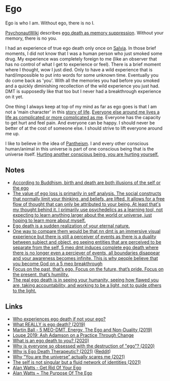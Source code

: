 # Ego

Ego is who I am. Without ego, there is no I.

[PsychonautWiki](https://psychonautwiki.org/wiki/Main_Page) describes [ego death as memory suppression](https://psychonautwiki.org/w/index.php?title=Memory_suppression&_=#Ego_death). Without your memory, there is no you.

I had an experience of true ego death only once on [Salvia](../drugs/psychedelics/salvia.md). In those brief moments, I did not know that I was a human person who just smoked some drug. My experience was completely foreign to me (like an observer that has no control of what I get to experience or feel). There is a brief moment where I thought, wow I just died. Only to have a wild experience that is hard/impossible to put into words for some unknown time. Eventually you do come back as 'you'. With all the memories you had before you smoked and a quickly diminishing recollection of the wild experience you just had. DMT is supposedly like that too but I never had a breakthrough experience on it yet.

One thing I always keep at top of my mind as far as ego goes is that I am not a 'main character' in this [story of life](https://www.youtube.com/watch?v=KgzQuE1pR1w). [Everyone else around me lives a life as complicated or more complicated as me](https://www.youtube.com/watch?v=AkoML0_FiV4). Everyone has the capacity to get hurt and feel pain. And everyone can be happy. I should never be better of at the cost of someone else. I should strive to lift everyone around me up.

I like to believe in the idea of [Pantheism](https://plato.stanford.edu/entries/pantheism/). I and every other conscious human/animal in this universe is part of one conscious being that is the universe itself. [Hurting another conscious being, you are hurting yourself.](http://www.galactanet.com/oneoff/theegg_mod.html)

## Notes

- [According to Buddhism, birth and death are both illusions of the self or the ego](https://www.reddit.com/r/DMT/comments/6i7d2r/sowe_dont_really_die_do_we/)
- [The value of ego loss is primarily in self analysis. The social constructs that normally limit your thinking, and beliefs, are lifted. It allows for a free flow of thought that can only be attributed to your being. At least that's my thought behind it. I primarily use psychedelics as a learning tool, not expecting to learn anything larger about the world or universe, just hoping to learn more about myself.](https://www.reddit.com/r/Psychonaut/comments/8d7d1j/so_whats_the_actual_point_of_ego_death/)
- [Ego death is a sudden realization of your eternal nature.](https://www.reddit.com/r/Psychonaut/comments/8d7d1j/so_whats_the_actual_point_of_ego_death/)
- [One way to compare them would be that nn dmt is an immersive visual experience but there is still a perceiver of events as there is a duality between subject and object, eg seeing entities that are perceived to be separate from the self, 5 meo dmt induces complete ego death where there is no longer even a perciever of events, all boundaries disappear and your awareness becomes infinite. This is why people believe that you become God on a 5 meo breakthrough](https://www.reddit.com/r/DMT/comments/9ssa0g/dmt_vs_5meo_dmt/)
- [Focus on the past, that’s ego. Focus on the future, that’s pride. Focus on the present, that’s humility.](https://twitter.com/david_perell/status/1416642821663035396)
- [The real ego death is in seeing your humanity, seeing how flawed you are, taking accountability, and working to be a light, not to guide others to the light.](https://www.reddit.com/r/researchchemicals/comments/osbis4/i_think_ive_got_mania_because_of_1cplsd/)

## Links

- [Who experiences ego death if not your ego?](https://www.reddit.com/r/Psychonaut/comments/8an34k/who_experiences_ego_death_if_not_your_ego/)
- [What REALLY is ego death? (2019)](https://www.reddit.com/r/RationalPsychonaut/comments/c043yw/what_really_is_ego_death/)
- [Martin Ball - 5 MEO-DMT, Energy, The Ego and Non-Duality (2019)](https://www.youtube.com/watch?v=B8o7IPx5xDQ)
- [Loupe 2019: Ash Adamson on a Practice Through Change](https://www.youtube.com/watch?v=N92gu_AQ43E)
- [What is an ego death to you? (2020)](https://www.reddit.com/r/RationalPsychonaut/comments/elqiq7/the_ego_death_i_wanna_know/)
- [Why is everyone so obsessed with the destruction of "ego"? (2020)](https://www.reddit.com/r/RationalPsychonaut/comments/gqrc0v/why_is_everyone_so_obsessed_with_the_destruction/)
- [Why is Ego Death Therapeutic? (2021)](https://realitysandwich.com/why-is-ego-death-therapeutic/) ([Reddit](https://www.reddit.com/r/RationalPsychonaut/comments/mbbohy/why_is_ego_death_therapeutic/))
- [Why “You are the universe” actually scares me (2021)](https://www.reddit.com/r/AlanWatts/comments/mqd0s8/why_you_are_the_universe_actually_scares_me/)
- [The self is not singular but a fluid network of identities (2021)](https://aeon.co/essays/the-self-is-not-singular-but-a-fluid-network-of-identities)
- [Alan Watts - Get Rid Of Your Ego](https://www.youtube.com/watch?v=m8TCFWNZx2o)
- [Alan Watts ~ The Purpose Of The Ego](https://www.youtube.com/watch?v=pfROCVjMdrU)
